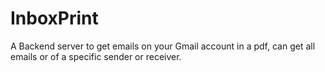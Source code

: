 # InboxPrint
A Backend server to get emails on your Gmail account in a pdf, can get all emails or of a specific sender or receiver.
